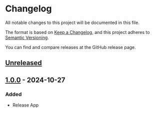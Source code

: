 # Changelog
All notable changes to this project will be documented in this file.

The format is based on [Keep a Changelog](https://keepachangelog.com/en/1.0.0/),
and this project adheres to [Semantic Versioning](https://semver.org/spec/v2.0.0.html).

You can find and compare releases at the GitHub release page.

## [Unreleased]

## [1.0.0] - 2024-10-27

### Added
- Release App

[Unreleased]: https://github.com/granitebps/puasa-sunnah-api/compare/main...dev
[1.0.0]: https://github.com/granitebps/puasa-sunnah-api/releases/tag/v1.0.0